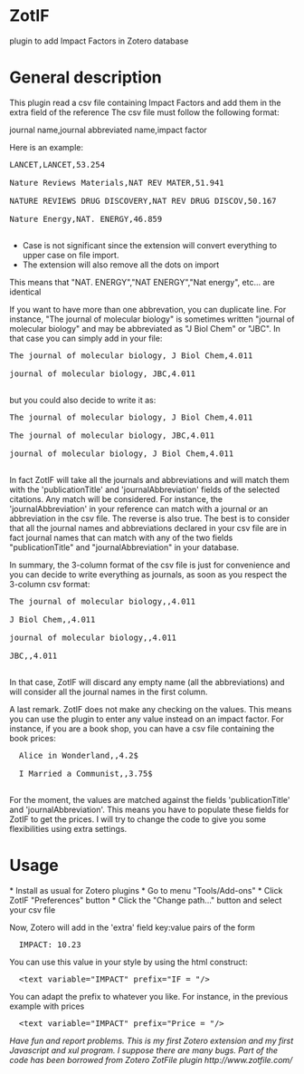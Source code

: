 # ZotIF
plugin to add Impact Factors in Zotero database

<h1>General description</h1>
This plugin read a csv file containing Impact Factors and add them in the extra field of the reference
The csv file must follow the following format:

journal name,journal abbreviated name,impact factor

Here is an example:

<pre>
LANCET,LANCET,53.254<br/>
Nature Reviews Materials,NAT REV MATER,51.941<br/>
NATURE REVIEWS DRUG DISCOVERY,NAT REV DRUG DISCOV,50.167<br/>
Nature Energy,NAT. ENERGY,46.859<br/>
</pre>

* Case is not significant since the extension will convert everything to upper case on file import.
* The extension will also remove all the dots on import

This means that "NAT. ENERGY","NAT ENERGY","Nat energy", etc... are identical

If you want to have more than one abbrevation, you can duplicate line. For instance, "The journal of molecular biology" is sometimes written "journal of molecular biology" and may be abbreviated as "J Biol Chem" or "JBC". In that case you can simply add in your file:
<pre>
The journal of molecular biology, J Biol Chem,4.011<br/>
journal of molecular biology, JBC,4.011<br/>
</pre>

but you could also decide to write it as:
<pre>
The journal of molecular biology, J Biol Chem,4.011<br/>
The journal of molecular biology, JBC,4.011<br/>
journal of molecular biology, J Biol Chem,4.011<br/>
</pre>
In fact ZotIF will take all the journals and abbreviations and will match them with the 'publicationTitle' and 'journalAbbreviation' fields of the selected citations. Any match will be considered. For instance, the 'journalAbbreviation' in your reference can match with a journal or an abbreviation in the csv file. The reverse is also true. The best is to consider that all the journal names and abbreviations declared in your csv file are in fact journal names that can match with any of the two fields "publicationTitle" and "journalAbbreviation" in your database.

In summary, the 3-column format of the csv file is just for convenience and you can decide to write everything as journals, as soon as you respect the 3-column csv format:
<pre>
The journal of molecular biology,,4.011<br/>
J Biol Chem,,4.011<br/>
journal of molecular biology,,4.011<br/>
JBC,,4.011<br/>
</pre>
In that case, ZotIF will discard any empty name (all the abbreviations) and will consider all the journal names in the first column.

A last remark. ZotIF does not make any checking on the values. This means you can use the plugin to enter any value instead on an impact factor. For instance, if you are a book shop, you can have a csv file containing the book prices:
<pre>
  Alice in Wonderland,,4.2$<br/>
  I Married a Communist,,3.75$<br/>
</pre>
For the moment, the values are matched against the fields 'publicationTitle' and 'journalAbbreviation'. This means you have to populate these fields for ZotIF to get the prices. I will try to change the code to give you some flexibilities using extra settings.

<h1>Usage</h1>
* Install as usual for Zotero plugins
* Go to menu "Tools/Add-ons"
* Click ZotIF "Preferences" button
* Click the "Change path..." button and select your csv file

Now, Zotero will add in the 'extra' field key:value pairs of the form
<pre>
  IMPACT: 10.23
</pre>

You can use this value in your style by using the html construct:
<pre>
  &lt;text variable="IMPACT" prefix="IF = "/>
</pre>

You can adapt the prefix to whatever you like. For instance, in the previous example with prices
<pre>
  &lt;text variable="IMPACT" prefix="Price = "/>
</pre>

<em>
Have fun and report problems.
This is my first Zotero extension and my first Javascript and xul program.
I suppose there are many bugs.
Part of the code has been borrowed from Zotero ZotFile plugin http://www.zotfile.com/
</em>
  
